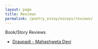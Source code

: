 ```yaml
---
layout: page
title: Reviews
permalink: /poetry_essay/essays/reviews/
---
```


Book/Story Reviews
<ul>
	<li>
		<a href="reviews/dopdi">Draupadi - Mahashweta Devi</a> 
	</li>
</ul>